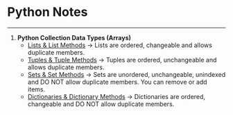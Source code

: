 # Python Notes

***

1. __Python Collection Data Types (Arrays)__
	- [Lists & List Methods](https://github.com/zynp-a/Python-Notes/blob/main/Lists.py) -> Lists are ordered, changeable and allows duplicate members.
	- [Tuples & Tuple Methods](https://github.com/zynp-a/Python-Notes/blob/main/Tuples.py) -> Tuples are ordered, unchangeable and allows duplicate members.
	- [Sets & Set Methods](https://github.com/zynp-a/Python-Notes/blob/main/Sets.py) -> Sets are unordered, unchangeable, unindexed and DO NOT allow duplicate members. You can remove or add items.
	- [Dictionaries & Dictionary Methods](https://github.com/zynp-a/Python-Notes/blob/main/Dictionaries.py) -> Dictionaries are ordered, changeable and DO NOT allow duplicate members.
